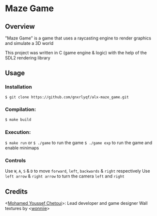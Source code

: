 # Maze Game

## Overview

"Maze Game" is a game that uses a raycasting engine to render graphics and simulate a 3D world

This project was written in C (game engine & logic) with the help of the SDL2 rendering library

## Usage

### Installation
```sh
$ git clone https://github.com/gnxrlyqf/alx-maze_game.git
```
### Compilation:
```sh
$ make build
```
### Execution:
`$ make run` or `$ ./game` to run the game
`$ ./game exp` to run the game and enable minimaps
### Controls
Use `W`, `A`, `S` & `D` to move `forward`, `left`, `backwards` & `right` respectively
Use `left arrow` & `right arrow` to turn the camera `left` and `right`

## Credits

<[Mohamed Youssef Chetoui](https://github.com/gnxrlyqf)>: Lead developer and game designer
Wall textures by <[wonniie](https://www.instagram.com/wonniiz/)>